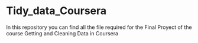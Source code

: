 # Tidy_data_Coursera
In this repository you can find all the file required for the Final Proyect of the course Getting and Cleaning Data in Coursera
